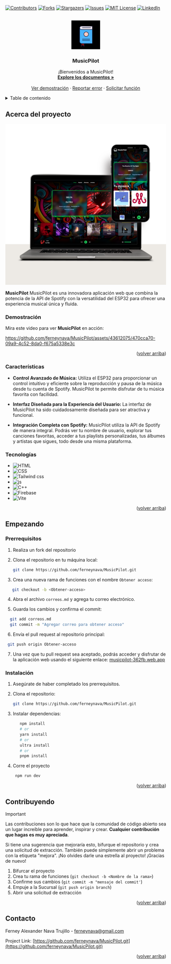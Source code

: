 <a name="volver-arriba"></a>

[![Contributors][contributors-shield]][contributors-url]
[![Forks][forks-shield]][forks-url]
[![Stargazers][stars-shield]][stars-url]
[![Issues][issues-shield]][issues-url]
[![MIT License][license-shield]][license-url]
[![LinkedIn][linkedin-shield]][linkedin-url]


<br />
<div align="center">
  <a href="https://github.com/ferneynava/MusicPilot.git">
    <img src="./public/112-book-morph-linealtrans.gif" alt="Logo" width="90" height="90">
  </a>

  <h3 align="center">MusicPilot</h3>

  <p align="center">
    ¡Bienvenidos a MusicPilot!
    <br />
    <a href="https://github.com/ferneynava/MusicPilot.git"><strong>Explore los documentos »</strong></a>
    <br />
    <br />
    <a href="#demostración">Ver demostración</a>
    ·
    <a href="https://github.com/ferneynava/MusicPilot/issues">Reportar error</a>
    ·
    <a href="https://github.com/ferneynava/MusicPilot/pulls">Solicitar función</a>
  </p>
</div>



<!-- TABLE OF CONTENTS -->
<details>
  <summary>Table de contenido</summary>
  <ol>
    <li>
      <a href="#acerca-del-proyecto">Acerca del proyecto</a>
      <ul>
        <li><a href="#Características"> Características</a></li>
        <li><a href="#tecnologías">Tecnologías</a></li>
      </ul>
    </li>
    <li>
      <a href="#empezando">Empezando</a>
      <ul>
        <li><a href="#prerrequisitos">Prerrequisitos para probar la aplicación Web</a></li>
        <li><a href="#instalación">Instalación</a></li>
      </ul>
    </li>
    <li><a href="#uso">Uso</a></li>
    <li><a href="#contribuyendo">Contribuyendo</a></li>
    <li><a href="#licencia">Licencia</a></li>
    <li><a href="#contacto">Contacto</a></li>
  </ol>
</details>


## Acerca del proyecto

[![Product Name Screen Shot][product-screenshot]](#prerrequisitos)
 
**MusicPilot**  MusicPilot es una innovadora aplicación web que combina la potencia de la API de Spotify con la versatilidad del ESP32 para ofrecer una experiencia musical única y fluida. 

### Demostración

Mira este video para ver **MusicPilot** en acción:

https://github.com/ferneynava/MusicPilot/assets/43612075/470cca70-09a9-4c52-8da0-f675a5338e3c

<p align="right">(<a href="#volver-arriba">volver arriba</a>)</p>

### Características

- **Control Avanzado de Música:** Utiliza el ESP32 para proporcionar un control intuitivo y eficiente sobre la reproducción y pausa de la música desde tu cuenta de Spotify. MusicPilot te permite disfrutar de tu música favorita con facilidad.

- **Interfaz Diseñada para la Experiencia del Usuario:** La interfaz de MusicPilot ha sido cuidadosamente diseñada para ser atractiva y funcional.

- **Integración Completa con Spotify:** MusicPilot utiliza la API de Spotify de manera integral. Podrás ver tu nombre de usuario, explorar tus canciones favoritas, acceder a tus playlists personalizadas, tus álbumes y artistas que sigues, todo desde una misma plataforma.

### Tecnologías

* ![HTML]
* ![CSS]
* ![Tailwind css]
* ![js]
* ![C++]
* ![Firebase]
* ![Vite]

<p align="right">(<a href="#volver-arriba">volver arriba</a>)</p>

## Empezando

### Prerrequisitos

1. Realiza un fork del repositorio

2. Clona el repositorio en tu máquina local:
   ```sh
   git clone https://github.com/ferneynava/MusicPilot.git
   ```
  
3. Crea una nueva rama de funciones con el nombre `Obtener acceso`:
```sh
   git checkout -b <Obtener-acceso>
```

4. Abra el archivo `correos.md` y agrega tu correo electrónico.

5. Guarda los cambios y confirma el commit: 
```sh
  git add correos.md
  git commit -m "Agregar correo para obtener acceso"
```

6. Envía el pull request al repositorio principal:

  ```sh
   git push origin Obtener-acceso
   ```
  
7. Una vez que tu pull request sea aceptado, podrás acceder y disfrutar de la aplicación web usando el siguiente enlace:  [musicpilot-362fb.web.app](https://musicpilot-362fb.web.app)


### Instalación

1. Asegúrate de haber completado los prerrequisitos.

2. Clona el repositorio:
   ```sh
   git clone https://github.com/ferneynava/MusicPilot.git
   ```

3. Instalar dependencias: 
   ```sh
      npm install
      # or
      yarn install
      # or
      ultra install
      # or
      pnpm install
   ```

4. Corre el proyecto 
   ```sh
    npm run dev
   ```

<p align="right">(<a href="#volver-arriba">volver arriba</a>)</p>

## Contribuyendo
> [!IMPORTANT]
> Las contribuciones son lo que hace que la comunidad de código abierto sea un lugar increíble para aprender, inspirar y crear. **Cualquier contribución que hagas es muy apreciada**.

Si tiene una sugerencia que mejoraría esto, bifurque el repositorio y crea una solicitud de extracción. También puede simplemente abrir un problema con la etiqueta "mejora". ¡No olvides darle una estrella al proyecto! ¡Gracias de nuevo!

1. Bifurcar el proyecto
2. Crea tu rama de funciones (`git checkout -b <Nombre de la rama>`)
3. Confirme sus cambios (`git commit -m "mensaje del commit'`)
4. Empuje a la Sucursal (`git push origin branch`)
5. Abrir una solicitud de extracción

<p align="right">(<a href="#volver-arriba">volver arriba</a>)</p>


## Contacto

Ferney Alexander Nava Trujillo - ferneynava@gmail.com

Project Link: [https://github.com/ferneynava/MusicPilot.git](https://github.com/ferneynava/MusicPilot.git)

<p align="right">(<a href="#volver-arriba">volver arriba</a>)</p>

<!-- MARKDOWN LINKS & IMAGES -->
<!-- https://www.markdownguide.org/basic-syntax/#reference-style-links -->
[contributors-shield]: https://img.shields.io/github/contributors/ferneynava/portafolioFerneyDev.svg?style=for-the-badge
[contributors-url]: https://github.com/ferneynava/portafolioFerneyDev/graphs/contributors
[forks-shield]: https://img.shields.io/github/forks/ferneynava/portafolioFerneyDev.svg?style=for-the-badge
[forks-url]: https://github.com/ferneynava/portafolioFerneyDev/network/members
[stars-shield]: https://img.shields.io/github/stars/ferneynava/portafolioFerneyDev.svg?style=for-the-badge
[stars-url]: https://github.com/ferneynava/portafolioFerneyDev/stargazers
[issues-shield]: https://img.shields.io/github/issues/ferneynava/portafolioFerneyDev.svg?style=for-the-badge
[issues-url]: https://github.com/ferneynava/MusicPilot/issues
[license-shield]: https://img.shields.io/github/license/github_username/repo_name.svg?style=for-the-badge
[license-url]: https://github.com/github_username/repo_name/blob/master/LICENSE.txt
[linkedin-shield]: https://img.shields.io/badge/-LinkedIn-black.svg?style=for-the-badge&logo=linkedin&colorB=555
[linkedin-url]: https://www.linkedin.com/in/ferney-alexander-nava-trujillo-0478a8118/
[product-screenshot]: /public/Minimalist%20Website%20Launch%20Computer%20Mockup%20Instagram%20Post.png
[HTML]: https://img.shields.io/badge/HTML5-E34F26?style=for-the-badge&logo=html5&logoColor=white
[CSS]: https://img.shields.io/badge/CSS3-1572B6?style=for-the-badge&logo=css3&logoColor=white
[Tailwind css]: https://img.shields.io/badge/Tailwind_CSS-38B2AC?style=for-the-badge&logo=tailwind-css&logoColor=white
[js]: https://img.shields.io/badge/JavaScript-323330?style=for-the-badge&logo=javascript&logoColor=F7DF1E
[C++]: https://img.shields.io/badge/C%2B%2B-00599C?style=for-the-badge&logo=c%2B%2B&logoColor=white
[Firebase]: https://img.shields.io/badge/firebase-ffca28?style=for-the-badge&logo=firebase&logoColor=black
[Vite]: https://img.shields.io/badge/Vite-B73BFE?style=for-the-badge&logo=vite&logoColor=FFD62E
